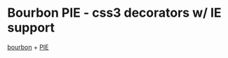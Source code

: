 # Bourbon PIE - css3 decorators w/ IE support

[bourbon](http://thoughtbot.com/bourbon) + [PIE](http://css3pie.com/)
